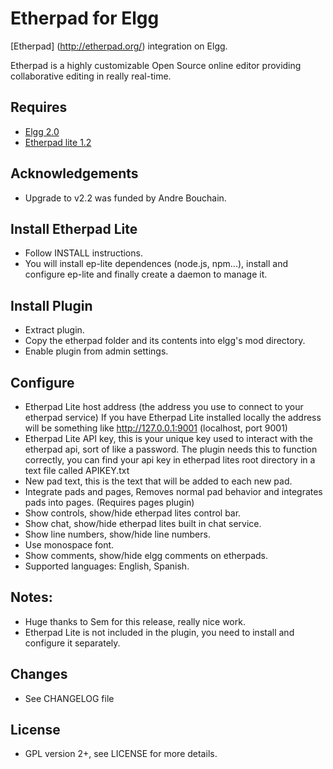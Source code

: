 Etherpad for Elgg
=================

[Etherpad] (http://etherpad.org/) integration on Elgg.

Etherpad is a highly customizable Open Source online editor providing collaborative editing in really real-time.

## Requires
- [Elgg 2.0](http://elgg.org/download.php/)
- [Etherpad lite 1.2](http://etherpad.org/download/)

## Acknowledgements	
- Upgrade to v2.2 was funded by Andre Bouchain.

## Install Etherpad Lite
- Follow INSTALL instructions.
- You will install ep-lite dependences (node.js, npm...), install and configure ep-lite and finally create a daemon to manage it.

## Install Plugin
- Extract plugin. 
- Copy the etherpad folder and its contents into elgg's mod directory.
- Enable plugin from admin settings.

## Configure
- Etherpad Lite host address (the address you use to connect to your etherpad service) If you have Etherpad Lite installed locally the address will be something like http://127.0.0.1:9001 (localhost, port 9001)
- Etherpad Lite API key, this is your unique key used to interact with the etherpad api, sort of like a password. The plugin needs this to function correctly, you can find your api key in etherpad lites root directory in a text file called APIKEY.txt
- New pad text, this is the text that will be added to each new pad.
- Integrate pads and pages, Removes normal pad behavior and integrates pads into pages. (Requires pages plugin)  
- Show controls, show/hide etherpad lites control bar.
- Show chat, show/hide etherpad lites built in chat service.
- Show line numbers, show/hide line numbers.
- Use monospace font.
- Show comments, show/hide elgg comments on etherpads.
- Supported languages: English, Spanish.
	
## Notes:
- Huge thanks to Sem for this release, really nice work.  
- Etherpad Lite is not included in the plugin, you need to install and configure it separately.

## Changes
- See CHANGELOG file 
	
## License
- GPL version 2+, see LICENSE for more details.







